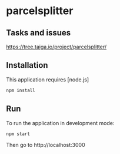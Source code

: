 # parcelsplitter

## Tasks and issues

https://tree.taiga.io/project/parcelsplitter/

## Installation

This application requires [node.js]

```sh
npm install
```

## Run

To run the application in development mode:

```sh
npm start
```

Then go to http://localhost:3000


